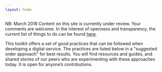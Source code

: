 ```yaml
---
layout: home
---
```


NB: March 2018 Content on this site is currently under review.  Your comments are welcome.  In the interest of openness and transparency, the current list of things to do can be found [here](https://trello.com/b/DgdSyCo7/digital-guide-2). 

This toolkit offers a set of good practices that can be followed when developing a digital service. The practices are listed below in a "suggested order approach" for best results.  You will find resources and guides, and shared stories of our peers who are experimenting with these approaches today.  It is open for anyone’s contributions.
